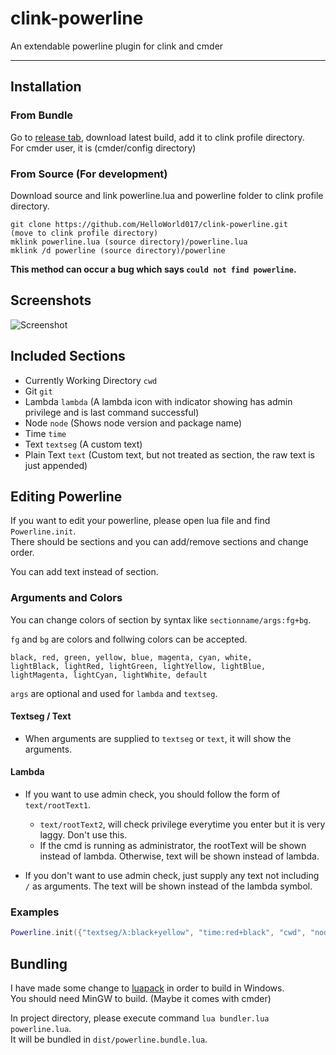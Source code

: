 # clink-powerline
An extendable powerline plugin for clink and cmder

----

## Installation
### From Bundle
Go to [release tab](https://github.com/HelloWorld017/clink-powerline/releases), download latest build, add it to clink profile directory.  
For cmder user, it is (cmder/config directory)

### From Source (For development)
Download source and link powerline.lua and powerline folder to clink profile directory.  
```
git clone https://github.com/HelloWorld017/clink-powerline.git
(move to clink profile directory)
mklink powerline.lua (source directory)/powerline.lua
mklink /d powerline (source directory)/powerline
```
**This method can occur a bug which says `could not find powerline`.**

## Screenshots
![Screenshot](https://i.imgur.com/Kuj6GdI.png)

## Included Sections
 * Currently Working Directory `cwd`  
 * Git `git`  
 * Lambda `lambda` (A lambda icon with indicator showing has admin privilege and is last command successful)  
 * Node `node` (Shows node version and package name)  
 * Time `time`  
 * Text `textseg` (A custom text)  
 * Plain Text `text` (Custom text, but not treated as section, the raw text is just appended)

## Editing Powerline
If you want to edit your powerline, please open lua file and find `Powerline.init`.  
There should be sections and you can add/remove sections and change order.  

You can add text instead of section. 

### Arguments and Colors
You can change colors of section by syntax like `sectionname/args:fg+bg`.

`fg` and `bg` are colors and follwing colors can be accepted.
```
black, red, green, yellow, blue, magenta, cyan, white,
lightBlack, lightRed, lightGreen, lightYellow, lightBlue, lightMagenta, lightCyan, lightWhite, default 
```

`args` are optional and used for `lambda` and `textseg`.  

#### Textseg / Text
 * When arguments are supplied to `textseg` or `text`, it will show the arguments.
#### Lambda
 * If you want to use admin check, you should follow the form of `text/rootText1`.  
   * `text/rootText2`, will check privilege everytime you enter but it is very laggy. Don't use this.  
   * If the cmd is running as administrator, the rootText will be shown instead of lambda. Otherwise, text will be shown instead of lambda.
	
 * If you don't want to use admin check, just supply any text not including `/` as arguments. The text will be shown instead of the lambda symbol.

### Examples
```lua
Powerline.init({"textseg/λ:black+yellow", "time:red+black", "cwd", "node", "git", "text/\n", "lambda/nenw*/root* ⚡1"})
```

## Bundling
I have made some change to [luapack](https://gist.github.com/turtleDev/a54a61a14e4a438f893865843279fd40) in order to build in Windows.  
You should need MinGW to build. (Maybe it comes with cmder)

In project directory, please execute command `lua bundler.lua powerline.lua`.  
It will be bundled in `dist/powerline.bundle.lua`.
